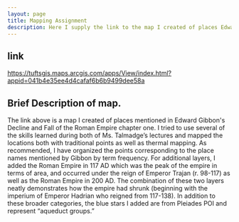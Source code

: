 ```yaml
---
layout: page
title: Mapping Assignment
description: Here I supply the link to the map I created of places Edward Gibbon mentions in his Decline and Fall of the Roman Empire chapter 1. 
---
```

## link

https://tuftsgis.maps.arcgis.com/apps/View/index.html?appid=041b4e35ee4d4cafaf6b6b9499dee58a

## Brief Description of map. 

The link above is a map I created of places mentioned in Edward Gibbon's Decline and Fall of the Roman Empire chapter one.  I tried to use several of the skills learned during both of Ms. Talmadge’s lectures and mapped the locations both with traditional points as well as thermal mapping.  As recommended, I have organized the points corresponding to the place names mentioned by Gibbon by term frequency.  For additional layers, I added the Roman Empire in 117 AD which was the peak of the empire in terms of area, and occurred under the reign of Emperor Trajan (r. 98-117) as well as the Roman Empire in 200 AD.  The combination of these two layers neatly demonstrates how the empire had shrunk (beginning with the imperium of Emperor Hadrian who reigned from 117-138).  In addition to these broader categories, the blue stars I added are from Pleiades POI and represent “aqueduct groups.”  